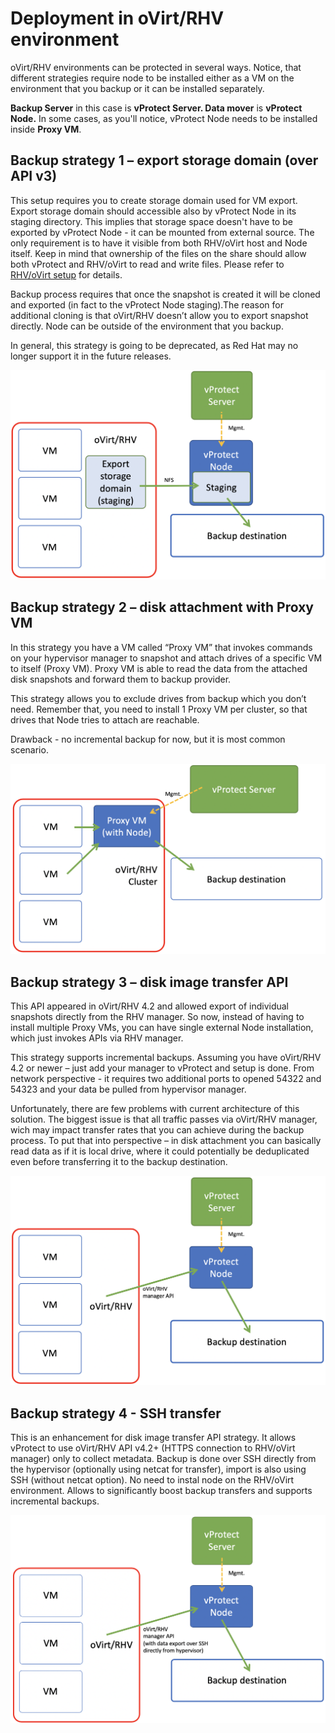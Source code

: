 # Deployment in oVirt/RHV environment

oVirt/RHV environments can be protected in several ways. Notice, that different strategies require node to be installed either as a VM on the environment that you backup or it can be installed separately.

**Backup Server** in this case is **vProtect Server. Data mover** is **vProtect Node.** In some cases, as you'll notice, vProtect Node needs to be installed inside **Proxy VM**.

## Backup strategy 1 – export storage domain \(over API v3\)

This setup requires you to create storage domain used for VM export. Export storage domain should accessible also by vProtect Node in its staging directory. This implies that storage space doesn't have to be exported by vProtect Node - it can be mounted from external source. The only requirement is to have it visible from both RHV/oVirt host and Node itself. Keep in mind that ownership of the files on the share should allow both vProtect and RHV/oVirt to read and write files. Please refer to [RHV/oVirt setup](../initial_config/virtualization-platforms/setup_rhv.md) for details.

Backup process requires that once the snapshot is created it will be cloned and exported \(in fact to the vProtect Node staging\).The reason for additional cloning is that oVirt/RHV doesn’t allow you to export snapshot directly. Node can be outside of the environment that you backup.

In general, this strategy is going to be deprecated, as Red Hat may no longer support it in the future releases.

![](../.gitbook/assets/rhv-export_storage_domain.png)

## Backup strategy 2 – disk attachment with Proxy VM

In this strategy you have a VM called “Proxy VM” that invokes commands on your hypervisor manager to snapshot and attach drives of a specific VM to itself \(Proxy VM\). Proxy VM is able to read the data from the attached disk snapshots and forward them to backup provider.

This strategy allows you to exclude drives from backup which you don’t need. Remember that, you need to install 1 Proxy VM per cluster, so that drives that Node tries to attach are reachable.

Drawback - no incremental backup for now, but it is most common scenario.

![](../.gitbook/assets/rhv-disk_attachment.png)

## Backup strategy 3 – disk image transfer API

This API appeared in oVirt/RHV 4.2 and allowed export of individual snapshots directly from the RHV manager. So now, instead of having to install multiple Proxy VMs, you can have single external Node installation, which just invokes APIs via RHV manager.

This strategy supports incremental backups. Assuming you have oVirt/RHV 4.2 or newer – just add your manager to vProtect and setup is done. From network perspective - it requires two additional ports to opened 54322 and 54323 and your data be pulled from hypervisor manager.

Unfortunately, there are few problems with current architecture of this solution. The biggest issue is that all traffic passes via oVirt/RHV manager, wich may impact transfer rates that you can achieve during the backup process. To put that into perspective – in disk attachment you can basically read data as if it is local drive, where it could potentially be deduplicated even before transferring it to the backup destination.

![](../.gitbook/assets/rhv-disk_image_transfer.png)

## Backup strategy 4 - SSH transfer

This is an enhancement for disk image transfer API strategy. It allows vProtect to use oVirt/RHV API v4.2+ \(HTTPS connection to RHV/oVirt manager\) only to collect metadata. Backup is done over SSH directly from the hypervisor \(optionally using netcat for transfer\), import is also using SSH \(without netcat option\). No need to instal node on the RHV/oVirt environment. Allows to significantly boost backup transfers and supports incremental backups.

![](../.gitbook/assets/rhv-ssh_transfer.png)

